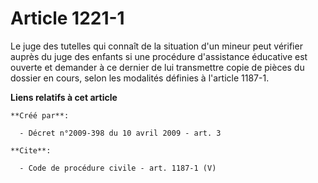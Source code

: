 # Article 1221-1

Le juge des tutelles qui connaît de la situation d'un mineur peut vérifier auprès du juge des enfants si une procédure
d'assistance éducative est ouverte et demander à ce dernier de lui transmettre copie de pièces du dossier en cours, selon les
modalités définies à l'article 1187-1.

**Liens relatifs à cet article**

	**Créé par**:

	  - Décret n°2009-398 du 10 avril 2009 - art. 3

	**Cite**:

	  - Code de procédure civile - art. 1187-1 (V)
